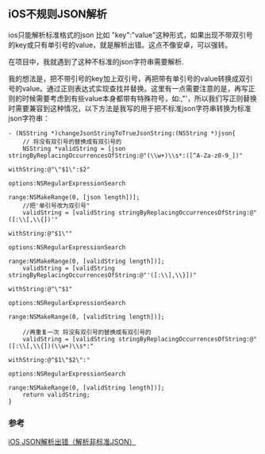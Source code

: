 ## iOS不规则JSON解析

ios只能解析标准格式的json 比如 "key":"value"这种形式，如果出现不带双引号的key或只有单引号的value，就是解析出错。这点不像安卓，可以强转。  

在项目中，我就遇到了这种不标准的json字符串需要解析.  

我的想法是，把不带引号的key加上双引号，再把带有单引号的value转换成双引号的value。通过正则表达式实现查找并替换。这里有一点需要注意的是，再写正则的时候需要考虑到有些value本身都带有特殊符号，如:,"'，所以我们写正则替换时需要兼容到这种情况，以下方法是我写的用于把不标准json字符串转换为标准json字符串：  


```
- (NSString *)changeJsonStringToTrueJsonString:(NSString *)json{
    // 将没有双引号的替换成有双引号的
    NSString *validString = [json stringByReplacingOccurrencesOfString:@"(\\w+)\\s*:([^A-Za-z0-9_])"
                                                     withString:@"\"$1\":$2"
                                                     options:NSRegularExpressionSearch
                                                     range:NSMakeRange(0, [json length])];
    //把'单引号改为双引号"
    validString = [validString stringByReplacingOccurrencesOfString:@"([:\\[,\\{])'"
                                                     withString:@"$1\""
                                                     options:NSRegularExpressionSearch
                                                     range:NSMakeRange(0, [validString length])];
    validString = [validString stringByReplacingOccurrencesOfString:@"'([:\\],\\}])"
                                                     withString:@"\"$1"
                                                     options:NSRegularExpressionSearch
                                                     range:NSMakeRange(0, [validString length])];
    
    //再重复一次 将没有双引号的替换成有双引号的
    validString = [validString stringByReplacingOccurrencesOfString:@"([:\\[,\\{])(\\w+)\\s*:"
                                                     withString:@"$1\"$2\":"
                                                     options:NSRegularExpressionSearch
                                                     range:NSMakeRange(0, [validString length])];
    return validString;
}
```

### 参考
[iOS JSON解析出错（解析非标准JSON）](https://www.jianshu.com/p/7c552d2f77c9)  
